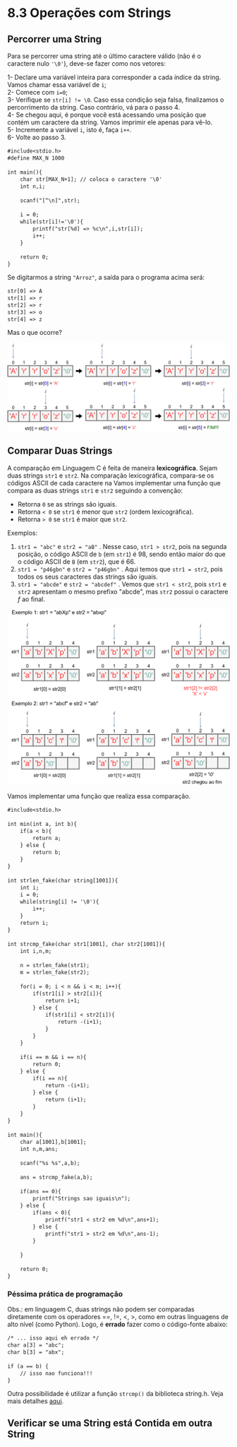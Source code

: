 # 8.3 Operações com Strings

## Percorrer uma String

Para se percorrer uma string até o último caractere válido (não é o caractere nulo ```'\0'```), deve-se fazer como nos vetores:

1- Declare uma variável inteira para corresponder a cada índice da string. Vamos chamar essa variável de ```i```;<br>
2- Comece com ```i=0```;<br>
3- Verifique se ```str[i] != \0```. Caso essa condição seja falsa, finalizamos o percorrimento da string. Caso contrário, vá para o passo 4.<br>
4- Se chegou aqui, é porque você está acessando uma posição que contém um caractere da string. Vamos imprimir ele apenas para vê-lo.<br>
5- Incremente a variável ```i```, isto é, faça ```i++```.<br>
6- Volte ao passo 3.<br>

```
#include<stdio.h>
#define MAX_N 1000

int main(){
    char str[MAX_N+1]; // coloca o caractere '\0'
    int n,i;

    scanf("[^\n]",str);

    i = 0;
    while(str[i]!='\0'){
        printf("str[%d] => %c\n",i,str[i]);
        i++;
    }

    return 0;
}
```

Se digitarmos a string ```"Arroz"```, a saída para o programa acima será:

```
str[0] => A
str[1] => r
str[2] => r
str[3] => o
str[4] => z
```

Mas o que ocorre?

<img src="images/strings2.png" alt="Percorrendo uma string">

## Comparar Duas Strings

A comparação em Linguagem C é feita de maneira **lexicográfica**. Sejam duas strings ```str1``` e ```str2```. Na comparação lexicográfica, compara-se os códigos ASCII de cada caractere na Vamos implementar uma função que compara as duas strings ```str1``` e ```str2``` seguindo a convenção:

- Retorna ```0``` se as strings são iguais.
- Retorna ```< 0``` se ```str1``` é menor que ```str2``` (ordem lexicográfica).
- Retorna ```> 0``` se ```str1``` é maior que ```str2```.

Exemplos:
1) ```str1 = "abc"``` e ```str2 = "aB"``` . Nesse caso, ```str1 > str2```, pois na segunda posição, o código ASCII de ```b``` (em ```str1```) é 98, sendo então maior do que o código ASCII de ```B``` (em ```str2```), que é 66.
2) ```str1 = "p46gbn"``` e ```str2 = "p46gbn"``` . Aqui temos que ```str1 = str2```, pois todos os seus caracteres das strings são iguais.
3) ```str1 = "abcde"``` e ```str2 = "abcdef"``` . Vemos que ```str1 < str2```, pois ```str1``` e ```str2``` apresentam o mesmo prefixo "abcde", mas ```str2``` possui o caractere *f* ao final.


<img src="images/strcmp.png" alt="Percorrendo uma string">


Vamos implementar uma função que realiza essa comparação.

```
#include<stdio.h>

int min(int a, int b){
    if(a < b){
        return a;
    } else {
        return b;
    }
}

int strlen_fake(char string[1001]){
    int i;
    i = 0;
    while(string[i] != '\0'){
        i++;
    }
    return i;
}

int strcmp_fake(char str1[1001], char str2[1001]){
    int i,n,m;

    n = strlen_fake(str1);
    m = strlen_fake(str2);

    for(i = 0; i < n && i < m; i++){
        if(str1[i] > str2[i]){
            return i+1;
        } else {
            if(str1[i] < str2[i]){
                return -(i+1);
            }
        }
    }

    if(i == m && i == n){
        return 0;
    } else {
        if(i == n){
            return -(i+1);
        } else {
            return (i+1);
        }
    }
}

int main(){
    char a[1001],b[1001];
    int n,m,ans;

    scanf("%s %s",a,b);

    ans = strcmp_fake(a,b);

    if(ans == 0){
        printf("Strings sao iguais\n");
    } else {
        if(ans < 0){
            printf("str1 < str2 em %d\n",ans+1);
        } else {
            printf("str1 > str2 em %d\n",ans-1);
        }

    }

    return 0;
}
```


### Péssima prática de programação

Obs.: em linguagem C, duas strings não podem ser comparadas diretamente com os operadores ==, !=, <, >, como em outras linguagens de alto nível (como Python). Logo, é **errado** fazer como o código-fonte abaixo:

```
/* ... isso aqui eh errado */
char a[3] = "abc";
char b[3] = "abx";

if (a == b) {
    // isso nao funciona!!!
}
```

 Outra possibilidade é utilizar a função ```strcmp()``` da biblioteca string.h. Veja mais detalhes [aqui](../stringh.md).

## Verificar se uma String está Contida em outra String

